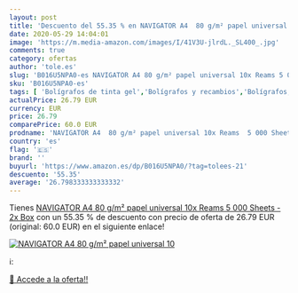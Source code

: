 ```yaml
---
layout: post
title: 'Descuento del 55.35 % en NAVIGATOR A4  80 g/m² papel universal 10'
date: 2020-05-29 14:04:01
image: 'https://m.media-amazon.com/images/I/41V3U-jlrdL._SL400_.jpg'
comments: true
category: ofertas
author: 'tole.es'
slug: 'B016U5NPA0-es NAVIGATOR A4 80 g/m² papel universal 10x Reams 5 000...'
sku: 'B016U5NPA0-es'
tags: [ 'Bolígrafos de tinta gel','Bolígrafos y recambios','Bolígrafos, lápices y útiles de escritura','Oficina y papelería','Recambios para bolígrafos y plumas','papel','universal', ]
actualPrice: 26.79 EUR
currency: EUR
price: 26.79
comparePrice: 60.0 EUR
prodname: 'NAVIGATOR A4  80 g/m² papel universal 10x Reams  5 000 Sheets  - 2x Box'
country: 'es'
flag: '🇪🇸'
brand: ''
buyurl: 'https://www.amazon.es/dp/B016U5NPA0/?tag=tolees-21'
descuento: '55.35'
average: '26.798333333333332'
---
```


Tienes [NAVIGATOR A4  80 g/m² papel universal 10x Reams  5 000 Sheets  - 2x Box](https://www.amazon.es/dp/B016U5NPA0/?tag=tolees-21) con un 55.35 % de descuento con precio de oferta de 26.79 EUR (original: 60.0 EUR) en el siguiente enlace!

[![NAVIGATOR A4  80 g/m² papel universal 10](https://m.media-amazon.com/images/I/41V3U-jlrdL._SL400_.jpg)](https://www.amazon.es/dp/B016U5NPA0/?tag=tolees-21)

ℹ️:


[🛒 Accede a la oferta!!](https://www.amazon.es/dp/B016U5NPA0/?tag=tolees-21)
